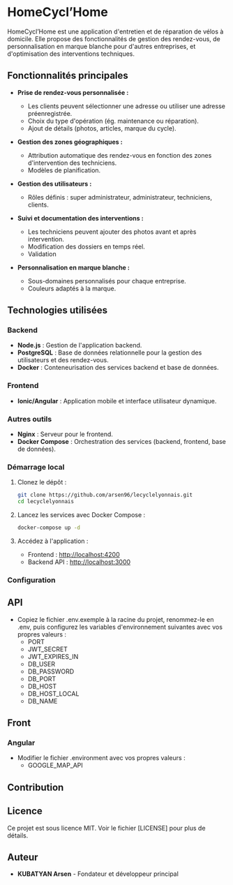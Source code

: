 # HomeCycl’Home

HomeCycl’Home est une application d'entretien et de réparation de vélos à domicile. Elle propose des fonctionnalités de gestion des rendez-vous, de personnalisation en marque blanche pour d'autres entreprises, et d'optimisation des interventions techniques.

## Fonctionnalités principales

- **Prise de rendez-vous personnalisée :**
  - Les clients peuvent sélectionner une adresse ou utiliser une adresse préenregistrée.
  - Choix du type d'opération (ég. maintenance ou réparation).
  - Ajout de détails (photos, articles, marque du cycle).

- **Gestion des zones géographiques :**
  - Attribution automatique des rendez-vous en fonction des zones d'intervention des techniciens.
  - Modèles de planification.

- **Gestion des utilisateurs :**
  - Rôles définis : super administrateur, administrateur, techniciens, clients.

- **Suivi et documentation des interventions :**
  - Les techniciens peuvent ajouter des photos avant et après intervention.
  - Modification des dossiers en temps réel.
  - Validation

- **Personnalisation en marque blanche :**
  - Sous-domaines personnalisés pour chaque entreprise.
  - Couleurs adaptés à la marque.

## Technologies utilisées

### Backend
- **Node.js** : Gestion de l'application backend.
- **PostgreSQL** : Base de données relationnelle pour la gestion des utilisateurs et des rendez-vous.
- **Docker** : Conteneurisation des services backend et base de données.

### Frontend
- **Ionic/Angular** : Application mobile et interface utilisateur dynamique.

### Autres outils
- **Nginx** : Serveur pour le frontend.
- **Docker Compose** : Orchestration des services (backend, frontend, base de données).

### Démarrage local

1. Clonez le dépôt :
   ```bash
   git clone https://github.com/arsen96/lecyclelyonnais.git
   cd lecyclelyonnais
   ```

2. Lancez les services avec Docker Compose :
   ```bash
   docker-compose up -d
   ```

3. Accédez à l'application :
   - Frontend : [http://localhost:4200](http://localhost:4200)
   - Backend API : [http://localhost:3000](http://localhost:3000)

### Configuration

## API
- Copiez le fichier .env.exemple à la racine du projet, renommez-le en .env, puis configurez les variables d'environnement suivantes avec vos propres valeurs :
    - PORT
    - JWT_SECRET
    - JWT_EXPIRES_IN
    - DB_USER
    - DB_PASSWORD
    - DB_PORT
    - DB_HOST
    - DB_HOST_LOCAL
    - DB_NAME
      
 ## Front
  ### Angular
  - Modifier le fichier .environment avec vos propres valeurs :
    - GOOGLE_MAP_API
  

## Contribution

## Licence

Ce projet est sous licence MIT. Voir le fichier [LICENSE] pour plus de détails.

## Auteur

- **KUBATYAN Arsen** - Fondateur et développeur principal


